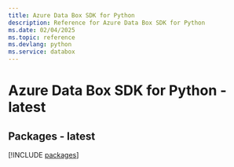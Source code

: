 ```yaml
---
title: Azure Data Box SDK for Python
description: Reference for Azure Data Box SDK for Python
ms.date: 02/04/2025
ms.topic: reference
ms.devlang: python
ms.service: databox
---
```

# Azure Data Box SDK for Python - latest
## Packages - latest
[!INCLUDE [packages](data-box-index.md)]